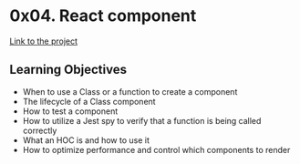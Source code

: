 # 0x04. React component
[Link to the project](https://intranet.hbtn.io/projects/603)

## Learning Objectives
<ul>
<li>When to use a Class or a function to create a component</li>
<li>The lifecycle of a Class component</li>
<li>How to test a component</li>
<li>How to utilize a Jest spy to verify that a function is being called correctly</li>
<li>What an HOC is and how to use it</li>
<li>How to optimize performance and control which components to render</li>
</ul>
